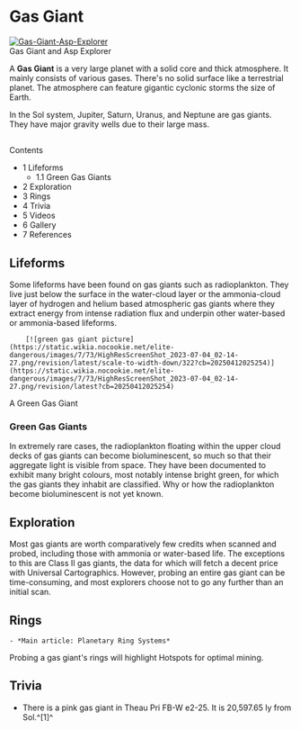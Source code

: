 # Gas Giant
[![Gas-Giant-Asp-Explorer](https://static.wikia.nocookie.net/elite-dangerous/images/e/e1/Gas-Giant-Asp-Explorer.png/revision/latest/scale-to-width-down/300?cb=20171122144752)](https://static.wikia.nocookie.net/elite-dangerous/images/e/e1/Gas-Giant-Asp-Explorer.png/revision/latest?cb=20171122144752) 	 		 			 		 		 		 			
Gas Giant and Asp Explorer
 		 	 

A **Gas Giant** is a very large planet with a solid core and thick atmosphere. It mainly consists of various gases. There's no solid surface like a terrestrial planet. The atmosphere can feature gigantic cyclonic storms the size of Earth.

In the Sol system, Jupiter, Saturn, Uranus, and Neptune are gas giants. They have major gravity wells due to their large mass. 

## 

Contents

- 1 Lifeforms
    - 1.1 Green Gas Giants
- 2 Exploration
- 3 Rings
- 4 Trivia
- 5 Videos
- 6 Gallery
- 7 References

## Lifeforms

Some lifeforms have been found on gas giants such as radioplankton. They live just below the surface in the water-cloud layer or the ammonia-cloud layer of hydrogen and helium based atmospheric gas giants where they extract energy from intense radiation flux and underpin other water-based or ammonia-based lifeforms.

 	 	[![green gas giant picture](https://static.wikia.nocookie.net/elite-dangerous/images/7/73/HighResScreenShot_2023-07-04_02-14-27.png/revision/latest/scale-to-width-down/322?cb=20250412025254)](https://static.wikia.nocookie.net/elite-dangerous/images/7/73/HighResScreenShot_2023-07-04_02-14-27.png/revision/latest?cb=20250412025254) 	 		 			 		 		 		 			
A Green Gas Giant
 		 	 

### Green Gas Giants

In extremely rare cases, the radioplankton floating within the upper cloud decks of gas giants can become bioluminescent, so much so that their aggregate light is visible from space. They have been documented to exhibit many bright colours, most notably intense bright green, for which the gas giants they inhabit are classified. Why or how the radioplankton become bioluminescent is not yet known.

## Exploration

Most gas giants are worth comparatively few credits when scanned and probed, including those with ammonia or water-based life. The exceptions to this are Class II gas giants, the data for which will fetch a decent price with Universal Cartographics. However, probing an entire gas giant can be time-consuming, and most explorers choose not to go any further than an initial scan.

## Rings

    - *Main article: Planetary Ring Systems*

Probing a gas giant's rings will highlight Hotspots for optimal mining.

## Trivia

- There is a pink gas giant in Theau Pri FB-W e2-25. It is 20,597.65 ly from Sol.^[1]^